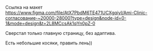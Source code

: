 Ссылка на макет 
https://www.figma.com/file/AtX7PbdM6TE471UCXgqiyI/Ami-Clinic-согласование-~20000-28000?type=design&node-id=0-1&mode=design&t=2L8MCcsAk1qYn0pZ-0

Сверстал только главную страницу, без адаптива.

Есть небольшие косяки, править лень))
